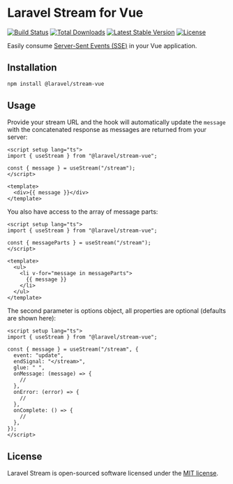 # Laravel Stream for Vue

<p align="left">
<a href="https://github.com/laravel/stream/actions/workflows/tests.yml"><img src="https://github.com/laravel/stream/actions/workflows/tests.yml/badge.svg" alt="Build Status"></a>
<a href="https://www.npmjs.com/package/@laravel/stream-vue"><img src="https://img.shields.io/npm/dt/@laravel/stream-vue" alt="Total Downloads"></a>
<a href="https://www.npmjs.com/package/@laravel/stream-vue"><img src="https://img.shields.io/npm/v/@laravel/stream-vue" alt="Latest Stable Version"></a>
<a href="https://www.npmjs.com/package/@laravel/stream-vue"><img src="https://img.shields.io/npm/l/@laravel/stream-vue" alt="License"></a>
</p>

Easily consume [Server-Sent Events (SSE)](https://laravel.com/docs/responses#event-streams) in your Vue application.

## Installation

```bash
npm install @laravel/stream-vue
```

## Usage

Provide your stream URL and the hook will automatically update the `message` with the concatenated response as messages are returned from your server:

```vue
<script setup lang="ts">
import { useStream } from "@laravel/stream-vue";

const { message } = useStream("/stream");
</script>

<template>
  <div>{{ message }}</div>
</template>
```

You also have access to the array of message parts:

```vue
<script setup lang="ts">
import { useStream } from "@laravel/stream-vue";

const { messageParts } = useStream("/stream");
</script>

<template>
  <ul>
    <li v-for="message in messageParts">
      {{ message }}
    </li>
  </ul>
</template>
```

The second parameter is options object, all properties are optional (defaults are shown here):

```vue
<script setup lang="ts">
import { useStream } from "@laravel/stream-vue";

const { message } = useStream("/stream", {
  event: "update",
  endSignal: "</stream>",
  glue: " ",
  onMessage: (message) => {
    //
  },
  onError: (error) => {
    //
  },
  onComplete: () => {
    //
  },
});
</script>
```

## License

Laravel Stream is open-sourced software licensed under the [MIT license](LICENSE.md).
